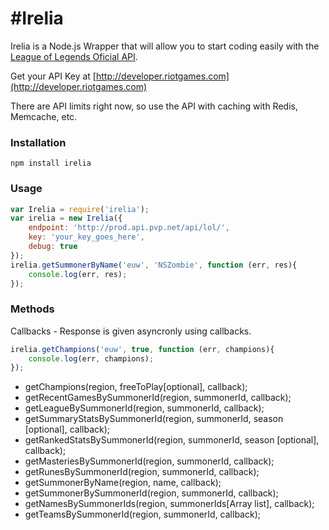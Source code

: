 #Irelia
======

Irelia is a Node.js Wrapper that will allow you to start coding easily with the [League of Legends Oficial API](http://developer.riotgames.com).

Get your API Key at [http://developer.riotgames.com](http://developer.riotgames.com)

There are API limits right now, so use the API with caching with Redis, Memcache, etc.

### Installation

```
npm install irelia
```

### Usage

```javascript
var Irelia = require('irelia');
var irelia = new Irelia({
	endpoint: 'http://prod.api.pvp.net/api/lol/',
	key: 'your_key_goes_here',
	debug: true
});
irelia.getSummonerByName('euw', 'NSZombie', function (err, res){
	console.log(err, res);
});
```

### Methods

Callbacks - Response is given asyncronly using callbacks.
```javascript
irelia.getChampions('euw', true, function (err, champions){
	console.log(err, champions);
});
```

- getChampions(region, freeToPlay[optional], callback);
- getRecentGamesBySummonerId(region, summonerId, callback);
- getLeagueBySummonerId(region, summonerId, callback);
- getSummaryStatsBySummonerId(region, summonerId, season [optional], callback);
- getRankedStatsBySummonerId(region, summonerId, season [optional], callback);
- getMasteriesBySummonerId(region, summonerId, callback);
- getRunesBySummonerId(region, summonerId, callback);
- getSummonerByName(region, name, callback);
- getSummonerBySummonerId(region, summonerId, callback);
- getNamesBySummonerIds(region, summonerIds[Array list], callback);
- getTeamsBySummonerId(region, summonerId, callback);